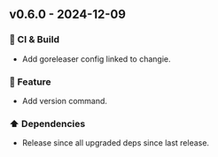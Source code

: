 ## v0.6.0 - 2024-12-09

### 🤖 CI & Build

- Add goreleaser config linked to changie.

### 🎉 Feature

- Add version command.

### ⬆️ Dependencies

- Release since all upgraded deps since last release.
